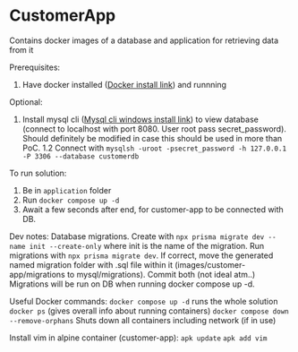 # CustomerApp
Contains docker images of a database and application for retrieving data from it

Prerequisites:
1. Have docker installed ([Docker install link](https://docs.docker.com/engine/install/)) and runnning 

Optional:
1. Install mysql cli ([Mysql cli windows install link](https://dev.mysql.com/downloads/file/?id=521475)) to view database (connect to localhost with port 8080. User root pass secret_password). Should definitely be modified in case this should be used in more than PoC.
1.2 Connect with `mysqlsh -uroot -psecret_password -h 127.0.0.1 -P 3306 --database customerdb`

To run solution:
1. Be in `application` folder
2. Run `docker compose up -d` 
3. Await a few seconds after end, for customer-app to be connected with DB.


Dev notes:
Database migrations. Create with `npx prisma migrate dev --name init --create-only` where init is the name of the migration.
Run migrations with `npx prisma migrate dev`. If correct, move the generated named migration folder with .sql file within it (images/customer-app/migrations to mysql/migrations). Commit both (not ideal atm..)
Migrations will be run on DB when running docker compose up -d.

Useful Docker commands:
`docker compose up -d` runs the whole solution
`docker ps` (gives overall info about running containers)
`docker compose down --remove-orphans` Shuts down all containers including network (if in use)

Install vim in alpine container (customer-app):
`apk update`
`apk add vim`